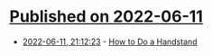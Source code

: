 # [Published on 2022-06-11](index.md)

* [2022-06-11, 21:12:23](https://news.ycombinator.com/item?id=31708461) - [How to Do a Handstand](https://www.nerdfitness.com/blog/a-beginners-guide-to-handstands/)
